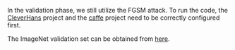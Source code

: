 In the validation phase, we still utilize the FGSM attack.
To run the code, the [CleverHans](https://github.com/tensorflow/cleverhans) project and the [caffe](http://caffe.berkeleyvision.org/) project need to be correctly configured first.

The ImageNet validation set can be obtained from [here](https://pan.baidu.com/s/1xrKJggh2RZEydJgSDU2rxA).

